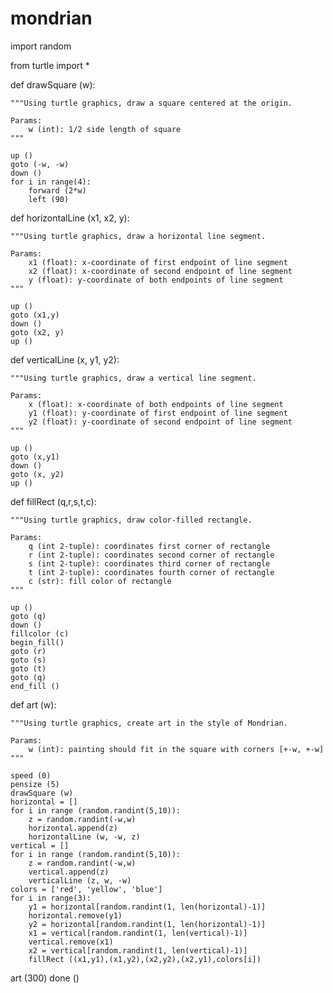 # mondrian
import random

from turtle import *

def drawSquare (w):
    
    """Using turtle graphics, draw a square centered at the origin.
    
    Params:
        w (int): 1/2 side length of square
    """
    
    up ()
    goto (-w, -w)
    down ()
    for i in range(4):
        forward (2*w)
        left (90)


def horizontalLine (x1, x2, y):
    
    """Using turtle graphics, draw a horizontal line segment.
    
    Params:
        x1 (float): x-coordinate of first endpoint of line segment
        x2 (float): x-coordinate of second endpoint of line segment
        y (float): y-coordinate of both endpoints of line segment
    """
    
    up ()
    goto (x1,y)
    down ()
    goto (x2, y)
    up ()


def verticalLine (x, y1, y2):
    
    """Using turtle graphics, draw a vertical line segment.
    
    Params:
        x (float): x-coordinate of both endpoints of line segment
        y1 (float): y-coordinate of first endpoint of line segment
        y2 (float): y-coordinate of second endpoint of line segment
    """
    
    up ()
    goto (x,y1)
    down ()
    goto (x, y2)
    up ()

def fillRect (q,r,s,t,c):
    
    """Using turtle graphics, draw color-filled rectangle.
    
    Params:
        q (int 2-tuple): coordinates first corner of rectangle
        r (int 2-tuple): coordinates second corner of rectangle
        s (int 2-tuple): coordinates third corner of rectangle
        t (int 2-tuple): coordinates fourth corner of rectangle
        c (str): fill color of rectangle
    """
   
    up ()
    goto (q)
    down ()
    fillcolor (c)
    begin_fill()
    goto (r)
    goto (s)
    goto (t)
    goto (q)
    end_fill ()


def art (w):
    
    """Using turtle graphics, create art in the style of Mondrian.
    
    Params: 
        w (int): painting should fit in the square with corners [+-w, +-w]
    """
    
    speed (0)
    pensize (5)
    drawSquare (w)
    horizontal = []
    for i in range (random.randint(5,10)):
        z = random.randint(-w,w)
        horizontal.append(z)
        horizontalLine (w, -w, z)
    vertical = []
    for i in range (random.randint(5,10)):
        z = random.randint(-w,w)
        vertical.append(z)
        verticalLine (z, w, -w)
    colors = ['red', 'yellow', 'blue']
    for i in range(3):
        y1 = horizontal[random.randint(1, len(horizontal)-1)]
        horizontal.remove(y1)
        y2 = horizontal[random.randint(1, len(horizontal)-1)]
        x1 = vertical[random.randint(1, len(vertical)-1)]
        vertical.remove(x1)
        x2 = vertical[random.randint(1, len(vertical)-1)]
        fillRect ((x1,y1),(x1,y2),(x2,y2),(x2,y1),colors[i])
        
    
art (300)
done ()         
